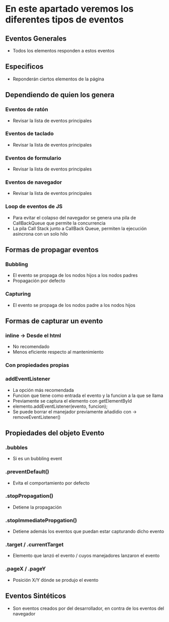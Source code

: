 # En este apartado veremos los diferentes tipos de eventos

## Eventos Generales
- Todos los elementos responden a estos eventos

## Especificos
- Reponderán ciertos elementos de la página

## Dependiendo de quien los genera
### Eventos de ratón
- Revisar la lista de eventos principales

### Eventos de taclado
- Revisar la lista de eventos principales

### Eventos de formulario
- Revisar la lista de eventos principales

### Eventos de navegador
- Revisar la lista de eventos principales

### Loop de eventos de JS
- Para evitar el colapso del navegador se genera una pila de CallBackQueue que permite la concurrencia
- La pila Call Stack junto a CallBack Queue, permiten la ejecución asincrona con un solo hilo

## Formas de propagar eventos
### Bubbling
- El evento se propaga de los nodos hijos a los nodos padres
- Propagación por defecto

### Capturing
- El evento se propaga de los nodos padre a los nodos hijos

## Formas de capturar un evento
### inline -> Desde el html
- No recomendado
- Menos eficiente respecto al mantenimiento

### Con propiedades propias

### addEventListener
- La opción más recomendada
- Funcion que tiene como entrada el evento y la funcion a la que se llama
- Previamente se captura el elemento con getElementById
- elemento.addEventListener(evento, funcion);
- Se puede borrar el manejador previamente añadidio con -> removeEventListener()

## Propiedades del objeto Evento
### .bubbles 
- Si es un bubbling event

### .preventDefault()
- Evita el comportamiento por defecto

### .stopPropagation()
- Detiene la propagación

### .stopImmediatePropgation()
- Detiene además los eventos que puedan estar capturando dicho evento

### .target / .currentTarget
- Elemento que lanzó el evento / cuyos manejadores lanzaron el evento

### .pageX / .pageY
- Posición X/Y dónde se produjo el evento

## Eventos Sintéticos
- Son eventos creados por del desarrollador, en contra de los eventos del navegador


